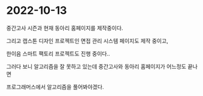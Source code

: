 # 2022-10-13

중간고사 시즌과 현재 동아리 홈페이지를 제작중이다.

그리고 캡스톤 디자인 프로젝트인 면접 관리 시스템 페이지도 제작 중이고,

한이음 스마트 팩토리 프로젝트도 진행 중이다..

그러다 보니 알고리즘을 잘 못하고 있는데 중간고사와 동아리 홈페이지가 어느정도 끝나면

프로그래머스에서 알고리즘을 풀어봐야겠다.
